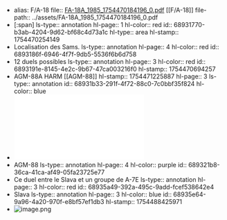 - alias: F/A-18
  file:: [FA-18A_1985_1754470184196_0.pdf](../assets/FA-18A_1985_1754470184196_0.pdf) [[F/A-18]] 
  file-path:: ../assets/FA-18A_1985_1754470184196_0.pdf
- [:span]
  ls-type:: annotation
  hl-page:: 1
  hl-color:: red
  id:: 68931770-b3ab-4204-9d62-bf68c4d73a1c
  hl-type:: area
  hl-stamp:: 1754470254149
- Localisation des Sams. 
  ls-type:: annotation
  hl-page:: 4
  hl-color:: red
  id:: 6893186f-6946-4f7f-9db5-5536f6b6d758
- 12 duels possibles
  ls-type:: annotation
  hl-page:: 3
  hl-color:: red
  id:: 6893191e-8145-4e2c-9b67-47ca003216f0
  hl-stamp:: 1754470694257
- AGM-88A HARM [[AGM-88]]
  hl-stamp:: 1754471225887
  hl-page:: 3
  ls-type:: annotation
  id:: 68931b33-291f-4f72-88c0-7c0bbf35f824
  hl-color:: blue
- ![AGM-88.pdf](../assets/AGM-88_1754472108422_0.pdf)
- AGM-88
  ls-type:: annotation
  hl-page:: 4
  hl-color:: purple
  id:: 689321b8-36ca-41ca-af49-05fa23725e77
- Ce duel entre le Slava et un groupe de A-7E
  ls-type:: annotation
  hl-page:: 3
  hl-color:: red
  id:: 68935a49-392a-495c-9add-fcef538642e4
- Slava
  ls-type:: annotation
  hl-page:: 3
  hl-color:: blue
  id:: 68935e64-9a96-4a20-970f-e8bf57ef1db3
  hl-stamp:: 1754488425971
- ![image.png](../assets/image_1754554983232_0.png)